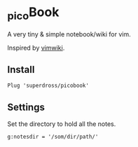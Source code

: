 # <sub>pico</sub>Book

A very tiny & simple notebook/wiki for vim.

Inspired by [vimwiki](https://github.com/vimwiki/vimwiki).

## Install

```vimscript
Plug 'superdross/picobook'
```

## Settings

Set the directory to hold all the notes.

```vimscript
g:notesdir = '/som/dir/path/'
```
